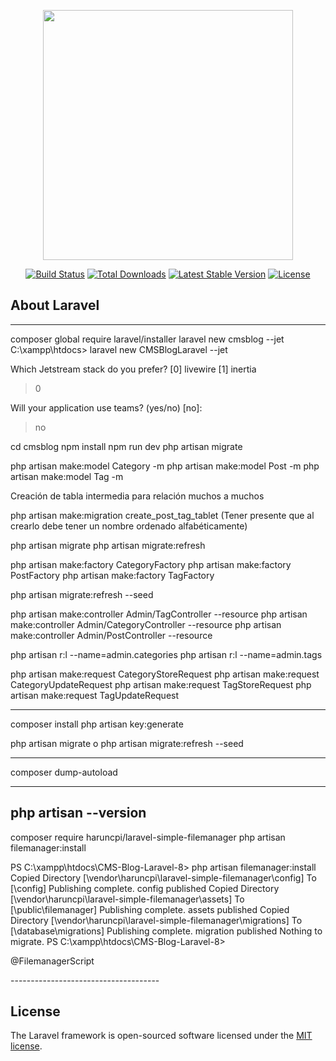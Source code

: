 <p align="center"><a href="https://laravel.com" target="_blank"><img src="https://raw.githubusercontent.com/laravel/art/master/logo-lockup/5%20SVG/2%20CMYK/1%20Full%20Color/laravel-logolockup-cmyk-red.svg" width="400"></a></p>

<p align="center">
<a href="https://travis-ci.org/laravel/framework"><img src="https://travis-ci.org/laravel/framework.svg" alt="Build Status"></a>
<a href="https://packagist.org/packages/laravel/framework"><img src="https://img.shields.io/packagist/dt/laravel/framework" alt="Total Downloads"></a>
<a href="https://packagist.org/packages/laravel/framework"><img src="https://img.shields.io/packagist/v/laravel/framework" alt="Latest Stable Version"></a>
<a href="https://packagist.org/packages/laravel/framework"><img src="https://img.shields.io/packagist/l/laravel/framework" alt="License"></a>
</p>

## About Laravel
-------------------------------------

composer global require laravel/installer
laravel new cmsblog --jet
C:\xampp\htdocs> laravel new CMSBlogLaravel --jet


Which Jetstream stack do you prefer?
  [0] livewire
  [1] inertia
 > 0

 Will your application use teams? (yes/no) [no]:
 > no

cd cmsblog
npm install
npm run dev
php artisan migrate

php artisan make:model Category -m
php artisan make:model Post -m
php artisan make:model Tag -m

Creación de tabla intermedia para relación muchos a muchos

php artisan make:migration create_post_tag_tablet (Tener presente que al crearlo debe tener un nombre ordenado alfabéticamente)

php artisan migrate
php artisan migrate:refresh

php artisan make:factory CategoryFactory
php artisan make:factory PostFactory
php artisan make:factory TagFactory

php artisan migrate:refresh --seed


php artisan make:controller Admin/TagController --resource
php artisan make:controller Admin/CategoryController --resource
php artisan make:controller Admin/PostController --resource


php artisan r:l --name=admin.categories
php artisan r:l --name=admin.tags 

php artisan make:request CategoryStoreRequest
php artisan make:request CategoryUpdateRequest
php artisan make:request TagStoreRequest
php artisan make:request TagUpdateRequest

-------------------------------------

composer install
php artisan key:generate

php artisan migrate
o 
php artisan migrate:refresh --seed

-------------------------------------

composer dump-autoload

-------------------------------------
php artisan --version 
-------------------------------------
composer require haruncpi/laravel-simple-filemanager
php artisan filemanager:install

PS C:\xampp\htdocs\CMS-Blog-Laravel-8> php artisan filemanager:install
Copied Directory [\vendor\haruncpi\laravel-simple-filemanager\config] To [\config]
Publishing complete.
config published
Copied Directory [\vendor\haruncpi\laravel-simple-filemanager\assets] To [\public\filemanager]
Publishing complete.
assets published
Copied Directory [\vendor\haruncpi\laravel-simple-filemanager\migrations] To [\database\migrations]
Publishing complete.
migration published
Nothing to migrate.
PS C:\xampp\htdocs\CMS-Blog-Laravel-8> 


@FilemanagerScript
</head>
-------------------------------------



## License

The Laravel framework is open-sourced software licensed under the [MIT license](https://opensource.org/licenses/MIT).
